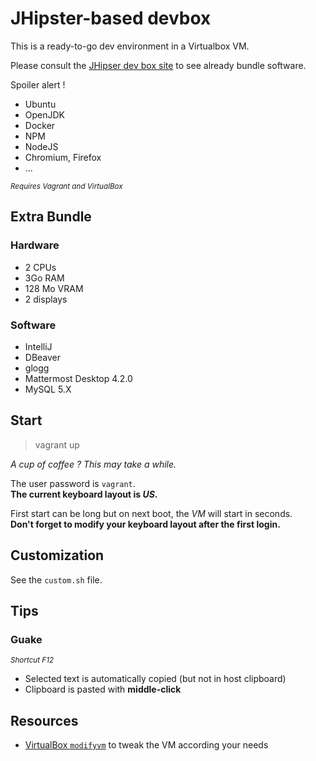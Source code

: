 # JHipster-based devbox

This is a ready-to-go dev environment in a Virtualbox VM.

Please consult the [JHipser dev box site](https://github.com/jhipster/jhipster-devbox) to see already bundle software.  

Spoiler alert !
- Ubuntu
- OpenJDK
- Docker
- NPM
- NodeJS
- Chromium, Firefox
- ...
 
_<small>Requires Vagrant and VirtualBox</small>_

## Extra Bundle

### Hardware
* 2 CPUs
* 3Go RAM
* 128 Mo VRAM
* 2 displays

### Software
* IntelliJ
* DBeaver
* glogg
* Mattermost Desktop 4.2.0
* MySQL 5.X

## Start

> vagrant up

_A cup of coffee ? This may take a while._ 

The user password is `vagrant`.  
**The current keyboard layout is _US_.**

First start can be long but on next boot, the _VM_ will start in seconds.  
**Don't forget to modify your keyboard layout after the first login.**

## Customization

See the `custom.sh` file.

## Tips

### Guake
_<small>Shortcut F12</small>_

- Selected text is automatically copied (but not in host clipboard)
- Clipboard is pasted with **middle-click**

## Resources

* [VirtualBox `modifyvm`](https://www.virtualbox.org/manual/ch08.html#vboxmanage-modifyvm) to tweak the VM according your needs

